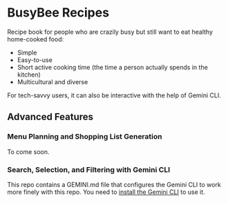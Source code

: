 # BusyBee Recipes

Recipe book for people who are crazily busy but still want to eat healthy home-cooked food:
- Simple
- Easy-to-use
- Short active cooking time (the time a person actually spends in the kitchen)
- Multicultural and diverse

For tech-savvy users, it can also be interactive with the help of Gemini CLI.

## Advanced Features

### Menu Planning and Shopping List Generation

To come soon.

### Search, Selection, and Filtering with Gemini CLI

This repo contains a GEMINI.md file that configures the Gemini CLI to work more finely with this repo. You need to [install the Gemini CLI](https://github.com/google-gemini/gemini-cli/blob/main/README.md) to use it.